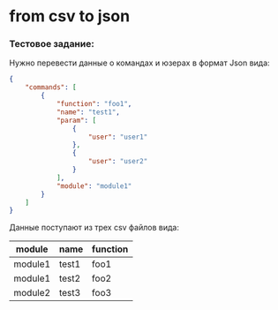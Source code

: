 # from csv to json

### Тестовое задание:

Нужно перевести данные о командах и юзерах в формат Json вида:

```JSON
{
    "commands": [
        {
            "function": "foo1", 
            "name": "test1", 
            "param": [
                {
                    "user": "user1"
                }, 
                {
                    "user": "user2"
                }
            ], 
            "module": "module1"
        }
    ]
}
```

Данные поступают из трех csv файлов вида:

|module|name|function|
|-------|-----|----|
|module1|test1|foo1|
|module1|test2|foo2|
|module2|test3|foo3|